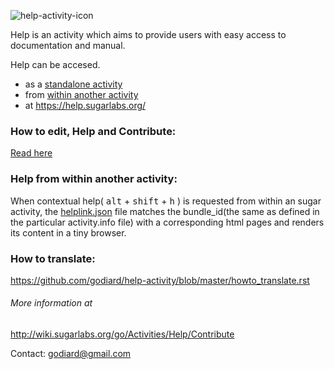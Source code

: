 ![help-activity-icon](images/Activity-help.svg)

Help is an activity which aims to provide users with easy access to documentation and manual.

Help can be accesed.
* as a [standalone activity](http://activities.sugarlabs.org/en-US/sugar/addon/4051)
* from [within another activity](#help-from-within-another-activity)
* at https://help.sugarlabs.org/

### How to edit, Help and Contribute:
[Read here](source/how_to_help.rst)

### Help from within another activity:

When contextual help( <kbd>alt</kbd> + <kbd>shift</kbd> + <kbd>h</kbd> ) is requested from within an sugar activity, the [helplink.json](helplink.json) file matches the bundle_id(the same as defined in the particular activity.info file) with a corresponding html pages and renders its content in a tiny browser.

### How to translate:
https://github.com/godiard/help-activity/blob/master/howto_translate.rst

###### More information at
http://wiki.sugarlabs.org/go/Activities/Help/Contribute

Contact: godiard@gmail.com
